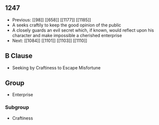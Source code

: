 ## 1247
- Previous: [[98]] [[658]] [[1177]] [[1185]] 
- A seeks craftily to keep the good opinion of the public
- A closely guards an evil secret which, if known, would reflect upon his character and make impossible a cherished enterprise
- Next: [[1084]] [[1101]] [[1103]] [[1110]] 

## B Clause
- Seeking by Craftiness to Escape Misfortune

## Group
- Enterprise

### Subgroup
- Craftiness

